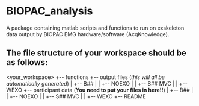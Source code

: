 # BIOPAC_analysis
A package containing matlab scripts and functions to run on exskeleton data output by BIOPAC EMG hardware/software (AcqKnowledge).

## The file structure of your workspace should be as follows:

<your_workspace>
+-- functions
+-- output files (*this will all be automatically generated*)
|   +-- B##
|   |   +-- NOEXO
|   |   +-- S## MVC
|   |   +-- WEXO
+-- participant data (**You need to put your files in here!!**)
|   +-- B##
|   |   +-- NOEXO
|   |   +-- S## MVC
|   |   +-- WEXO
+-- README